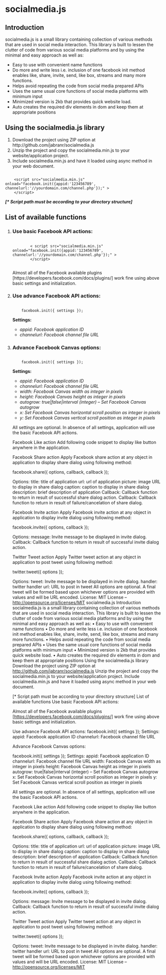 <h1>socialmedia.js</h1>

<h2>Introduction</h2>

<p>socialmedia.js is a small library containing collection of various methods that are used in social media interaction. This library is built to lessen the clutter of code from various social media platforms and by using the minimal and easy approach as well as:</p>

<ul>
	<li>Easy to use with convenient name functions</li>
	<li>Do more and write less i.e. inclusion of one facebook init method enables like, share, invite, send, like box, streams and many more functions.</li>
	<li>Helps avoid repeating the code from social media prepared APIs</li>
	<li>Uses the same usual core functions of social media platforms with minimum input</li>
	<li>Minimized version is 2kb that provides quick website load.</li>
	<li>Auto creates the required div elements in dom and keep them at appropriate positions</li>
</ul>

<h2>Using the socialmedia.js library</h2>

<ol>
	<li>Download the project using ZIP option at http://github.com/jabranr/socialmedia.js</li>
	<li>Unzip the project and copy the socialmedia.min.js to your website/application project.</li>
	<li>Include socialmedia.min.js and have it loaded using async method in your web document.</li>
</ol>

<code>
	&lt;script src="socialmedia.min.js" onload="facebook.init({appid:'123456789', channelurl:'//yourdomain.com/channel.php'});" &gt;
	&lt;/script&gt;
</code>

<strong><em>[* Script path must be according to your directory structure]</em></strong>

<h2>List of available functions</h2>

<ol>
	<li><h3>Use basic Facebook API actions:</h3></li>
	<code>
		&lt; script src="socialmedia.min.js" onload="facebook.init({appid:'123456789', channelurl:'//yourdomain.com/channel.php'});" &gt;
		&lt;/script&gt;
	</code>
<p>
	Almost all of the Facebook available plugins [https://developers.facebook.com/docs/plugins/] work fine using above basic settings and initialization.
</p>

<li><h3>Use advance Facebook API actions:</h3></li>

<code>
	facebook.init({ settings });
</code>

<strong>Settings:</strong>

<ul>
	<li>
		<em>
			appid: Facebook application ID
		</em>
	</li>
	<li>
		<em>
			channelurl: Facebook channel file URL
		</em>
	</li>
</ul>

<li><h3>Advance Facebook Canvas options:</h3></li>

<code>
	facebook.init({ settings });
</code>

<strong>Settings:</strong>

<ul>
	<li>
		<em>
			appid: Facebook application ID
		</em>
	</li>
	<li>
		<em>
			channelurl: Facebook channel file URL
		</em>
	</li>
	<li>
		<em>
			width: Facebook Canvas width as integer in pixels
		</em>
	</li>
	<li>
		<em>
			height: Facebook Canvas height as integer in pixels
		</em>
	</li>
	<li>
		<em>
			autogrow: true|false|interval (integer) – Set Facebook Canvas autogrow 
		</em>
	</li>
	<li>
		<em>
			x: Set Facebook Canvas horizontal scroll position as integer in pixels
		</em>
	</li>
	<li>
		<em>
			y: Set Facebook Canvas vertical scroll position as integer in pixels
		</em>
	</li>
</ul>

All settings are optional. In absence of all settings, application will use the basic Facebook API actions.

Facebook Like action
Add following code snippet to display like button anywhere in the application.
<div class="fb-like" data-send="true" data-width="450" data-show-faces="true"></div>

Facebook Share action
Apply Facebook share action at any object in application to display share dialog using following method:

facebook.share({ options, callback, callback });

Options:
title:  title of application
url: url of application
picture: image URL to display in share dialog
caption: caption to display in share dialog
description: brief description of application
Callback: 
Callback function to return in result of successful share dialog action.
Callback: 
Callback function to return in result of failure/cancelation of share dialog.

Facebook Invite action
Apply Facebook invite action at any object in application to display invite dialog using following method:

facebook.invite({ options, callback });

Options:
message:  Invite message to be displayed in invite dialog.
Callback: 
Callback function to return in result of successful invite dialog action.

Twitter Tweet action
Apply Twitter tweet action at any object in application to post tweet using following method:

twitter.tweet({ options });

Options:
tweet:  Invite message to be displayed in invite dialog.
handler: twitter handler
url: URL to post in tweet
All options are optional. A final tweet will be formed based upon whichever options are provided with values and will be URL encoded.
License:
MIT License – http://opensource.org/licenses/MIT
socialmedia.js
Introduction
socialmedia.js is a small library containing collection of various methods that are used in social media interaction. This library is built to lessen the clutter of code from various social media platforms and by using the minimal and easy approach as well as:
•	Easy to use with convenient name functions
•	Do more and write less i.e. inclusion of one facebook init method enables like, share, invite, send, like box, streams and many more functions.
•	Helps avoid repeating the code from social media prepared APIs
•	Uses the same usual core functions of social media platforms with minimum input
•	Minimized version is 2kb that provides quick website load.
•	Auto creates the required div elements in dom and keep them at appropriate positions
Using the socialmedia.js library
Download the project using ZIP option at http://github.com/jabranr/socialmedia.js
Unzip the project and copy the socialmedia.min.js to your website/application project.
Include socialmedia.min.js and have it loaded using async method in your web document.
<script src=” socialmedia.min.js” onload=”facebook.init({appid:’123456789’, channelurl:’//yourdomain.com/channel.php’});” ></script>
[* Script path must be according to your directory structure]
List of available functions
Use basic Facebook API actions:
<script src=” socialmedia.min.js” onload=”facebook.init({appid:’123456789’, channelurl:’//yourdomain.com/channel.php’});”></script>
Almost all of the Facebook available plugins [https://developers.facebook.com/docs/plugins/] work fine using above basic settings and initialization.

Use advance Facebook API actions:
facebook.init({ settings });
Settings:
appid: Facebook application ID
channelurl: Facebook channel file URL

Advance Facebook Canvas options:

facebook.init({ settings });
Settings:
appid: Facebook application ID
channelurl: Facebook channel file URL
width: Facebook Canvas width as integer in pixels
height: Facebook Canvas height as integer in pixels
autogrow: true|false|interval (integer) – Set Facebook Canvas autogrow 
x: Set Facebook Canvas horizontal scroll position as integer in pixels
y: Set Facebook Canvas vertical scroll position as integer in pixels

All settings are optional. In absence of all settings, application will use the basic Facebook API actions.

Facebook Like action
Add following code snippet to display like button anywhere in the application.
<div class="fb-like" data-send="true" data-width="450" data-show-faces="true"></div>

Facebook Share action
Apply Facebook share action at any object in application to display share dialog using following method:

facebook.share({ options, callback, callback });

Options:
title:  title of application
url: url of application
picture: image URL to display in share dialog
caption: caption to display in share dialog
description: brief description of application
Callback: 
Callback function to return in result of successful share dialog action.
Callback: 
Callback function to return in result of failure/cancelation of share dialog.

Facebook Invite action
Apply Facebook invite action at any object in application to display invite dialog using following method:

facebook.invite({ options, callback });

Options:
message:  Invite message to be displayed in invite dialog.
Callback: 
Callback function to return in result of successful invite dialog action.

Twitter Tweet action
Apply Twitter tweet action at any object in application to post tweet using following method:

twitter.tweet({ options });

Options:
tweet:  Invite message to be displayed in invite dialog.
handler: twitter handler
url: URL to post in tweet
All options are optional. A final tweet will be formed based upon whichever options are provided with values and will be URL encoded.
License:
MIT License – http://opensource.org/licenses/MIT
